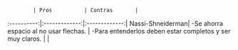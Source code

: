             | Pros          | Contras       |
:----------:|:-------------:|:-------------:|
Nassi-Shneiderman| -Se ahorra espacio al no usar flechas.   | -Para entenderlos deben estar completos y ser muy claros.  |
                 |                                                                                                    